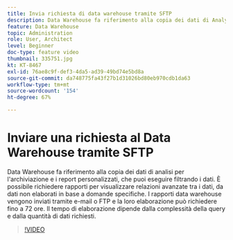 ```yaml
---
title: Invia richiesta di data warehouse tramite SFTP
description: Data Warehouse fa riferimento alla copia dei dati di Analytics per l'archiviazione e i report personalizzati, che puoi eseguire filtrando i dati. È possibile richiedere rapporti per visualizzare relazioni avanzate tra i dati, da dati non elaborati in base a domande specifiche. I rapporti data warehouse vengono inviati tramite e-mail o FTP e la loro elaborazione può richiedere fino a 72 ore. Il tempo di elaborazione dipende dalla complessità della query e dalla quantità di dati richiesti.
feature: Data Warehouse
topic: Administration
role: User, Architect
level: Beginner
doc-type: feature video
thumbnail: 335751.jpg
kt: KT-8467
exl-id: 76ae8c9f-def3-4da5-ad39-49bd74e5bd8a
source-git-commit: da748775fa43f27b1d31026bd80eb970cdb1da63
workflow-type: tm+mt
source-wordcount: '154'
ht-degree: 67%

---
```


# Inviare una richiesta al Data Warehouse tramite SFTP

Data Warehouse fa riferimento alla copia dei dati di analisi per l&#39;archiviazione e i report personalizzati, che puoi eseguire filtrando i dati. È possibile richiedere rapporti per visualizzare relazioni avanzate tra i dati, da dati non elaborati in base a domande specifiche. I rapporti data warehouse vengono inviati tramite e-mail o FTP e la loro elaborazione può richiedere fino a 72 ore. Il tempo di elaborazione dipende dalla complessità della query e dalla quantità di dati richiesti.


>[!VIDEO](https://video.tv.adobe.com/v/335751/?quality=12&learn=on)
